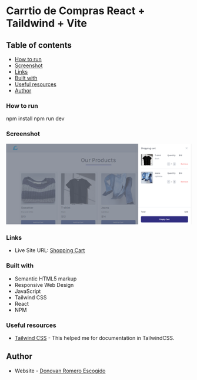 # Carrtio de Compras React + Taildwind + Vite

## Table of contents
  - [How to run](#Run)
  - [Screenshot](#screenshot)
  - [Links](#links)
  - [Built with](#built-with)
  - [Useful resources](#useful-resources)
- [Author](#author)

### How to run
npm install
npm run dev

### Screenshot

![](./src/assets/cart.png)

### Links

- Live Site URL: [Shopping Cart](https://candid-truffle-d57013.netlify.app/)

### Built with

- Semantic HTML5 markup
- Responsive Web Design
- JavaScript
- Tailwind CSS
- React
- NPM

### Useful resources

- [Tailwind CSS](https://tailwindcss.com/docs/installation) - This helped me for documentation in TailwindCSS.

## Author

- Website - [Donovan Romero Escogido](https://github.com/nsvonod12)

